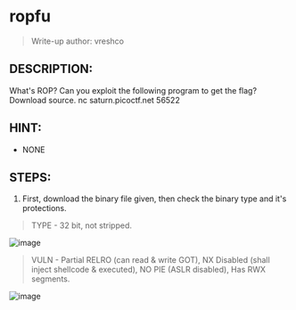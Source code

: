 # ropfu
> Write-up author: vreshco
## DESCRIPTION:
What's ROP? Can you exploit the following program to get the flag? Download source. nc saturn.picoctf.net 56522
## HINT:
- NONE
## STEPS:
1. First, download the binary file given, then check the binary type and it's protections.

> TYPE - 32 bit, not stripped.

![image](https://user-images.githubusercontent.com/70703371/217817473-ecb19db2-e5c6-41a2-baad-1d5f05520313.png)

> VULN - Partial RELRO (can read & write GOT), NX Disabled (shall inject shellcode & executed), NO PIE (ASLR disabled), Has RWX segments. 

![image](https://user-images.githubusercontent.com/70703371/217817687-bcf2af08-a1d4-4a54-a41c-b82b226ab3cb.png)

